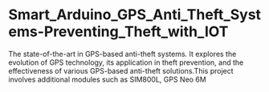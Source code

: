 # Smart_Arduino_GPS_Anti_Theft_Systems-Preventing_Theft_with_IOT
The state-of-the-art in GPS-based anti-theft systems. It explores the evolution of GPS technology, its  application in theft prevention, and the effectiveness of various GPS-based anti-theft solutions.This project  involves additional modules such as SIM800L, GPS Neo 6M
